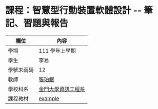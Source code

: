 # 課程：智慧型行動裝置軟體設計 -- 筆記、習題與報告

欄位 | 內容
-----|--------
學期 | 111 學年上學期
學生 | 李易
學號末兩碼 | 12
教師 | [張珀銀](https://sites.google.com/view/pyc-mit)
學校科系 | [金門大學資訊工程系](https://csie.nqu.edu.tw/)
課程教材 | [example](example)
